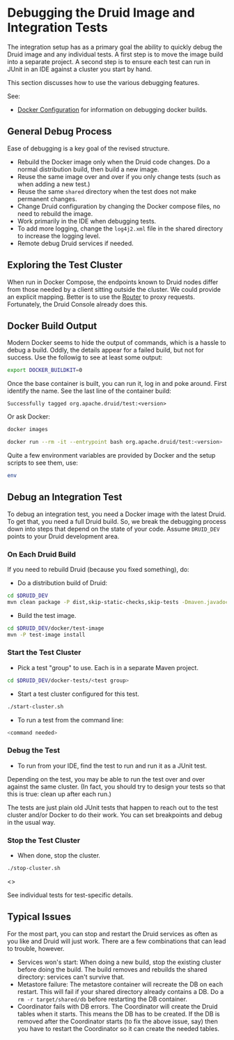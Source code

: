 <!--
  ~ Licensed to the Apache Software Foundation (ASF) under one
  ~ or more contributor license agreements.  See the NOTICE file
  ~ distributed with this work for additional information
  ~ regarding copyright ownership.  The ASF licenses this file
  ~ to you under the Apache License, Version 2.0 (the
  ~ "License"); you may not use this file except in compliance
  ~ with the License.  You may obtain a copy of the License at
  ~
  ~   http://www.apache.org/licenses/LICENSE-2.0
  ~
  ~ Unless required by applicable law or agreed to in writing,
  ~ software distributed under the License is distributed on an
  ~ "AS IS" BASIS, WITHOUT WARRANTIES OR CONDITIONS OF ANY
  ~ KIND, either express or implied.  See the License for the
  ~ specific language governing permissions and limitations
  ~ under the License.
  -->

# Debugging the Druid Image and Integration Tests

The integration setup has as a primary goal the ability to quickly debug
the Druid image and any individual tests. A first step is to move the
image build into a separate project. A second step is to ensure each
test can run in JUnit in an IDE against a cluster you start by hand.

This section discusses how to use the various debugging features.

See:

* [Docker Configuration](docker.md) for information on debugging
  docker builds.

## General Debug Process

Ease of debugging is a key goal of the revised structure.

* Rebuild the Docker image only when the Druid code changes.
  Do a normal distribution build, then build a new image.
* Reuse the same image over and over if you only change tests
  (such as when adding a new test.)
* Reuse the same `shared` directory when the test does not
  make permanent changes.
* Change Druid configuration by changing the Docker compose
  files, no need to rebuild the image.
* Work primarily in the IDE when debugging tests.
* To add more logging, change the `log4j2.xml` file in the shared
  directory to increase the logging level.
* Remote debug Druid services if needed.

## Exploring the Test Cluster

When run in Docker Compose, the endpoints known to Druid nodes differ from
those needed by a client sitting outside the cluster. We could provide an
explicit mapping. Better is to use the
[Router](https://druid.apache.org/docs/latest/design/router.html#router-as-management-proxy)
to proxy requests. Fortunately, the Druid Console already does this.

## Docker Build Output

Modern Docker seems to hide the output of commands, which is a hassle to debug
a build. Oddly, the details appear for a failed build, but not for success.
Use the followig to see at least some output:

```bash
export DOCKER_BUILDKIT=0
```

Once the base container is built, you can run it, log in and poke around. First
identify the name. See the last line of the container build:

```text
Successfully tagged org.apache.druid/test:<version>
```

Or ask Docker:

```bash
docker images
```

```bash
docker run --rm -it --entrypoint bash org.apache.druid/test:<version>
```

Quite a few environment variables are provided by Docker and the setup scripts
to see them, use:

```bash
env
```

## Debug an Integration Test

To debug an integration test, you need a Docker image with the latest Druid.
To get that, you need a full Druid build. So, we break the debugging process
down into steps that depend on the state of your code. Assume `DRUID_DEV`
points to your Druid development area.

### On Each Druid Build

If you need to rebuild Druid (because you fixed something), do:

* Do a distribution build of Druid:

```bash
cd $DRUID_DEV
mvn clean package -P dist,skip-static-checks,skip-tests -Dmaven.javadoc.skip=true -T1.0C
```

* Build the test image.

```bash
cd $DRUID_DEV/docker/test-image
mvn -P test-image install
```

### Start the Test Cluster

* Pick a test "group" to use. Each is in a separate Maven project.

```bash
cd $DRUID_DEV/docker-tests/<test group>
```

* Start a test cluster configured for this test.

```bash
./start-cluster.sh
```

* To run a test from the command line:

```bash
<command needed>
```

### Debug the Test

* To run from your IDE, find the test to run and run it as a JUnit test.

Depending on the test, you may be able to run the test over and over against the
same cluster. (In fact, you should try to design your tests so that this is true:
clean up after each run.)

The tests are just plain old JUnit tests that happen to reach out to the
test cluster and/or Docker to do their work. You can set breakpoints and debug
in the usual way.

### Stop the Test Cluster

* When done, stop the cluster.

```bash
./stop-cluster.sh
```

<<Add information about debugging Druid in the containers>>

See individual tests for test-specific details.

## Typical Issues

For the most part, you can stop and restart the Druid services as often
as you like and Druid will just work. There are a few combinations that
can lead to trouble, however.

* Services won's start: When doing a new build, stop the existing cluster
  before doing the build. The build removes and rebuilds the shared
  directory: services can't survive that.
* Metastore failure: The metastore container will recreate the DB on
  each restart. This will fail if your shared directory already contains
  a DB. Do a `rm -r target/shared/db` before restarting the DB container.
* Coordinator fails with DB errors. The Coordinator will create the Druid
  tables when it starts. This means the DB has to be created. If the DB
  is removed after the Coordinator starts (to fix the above issue, say)
  then you have to restart the Coordinator so it can create the needed
  tables.
